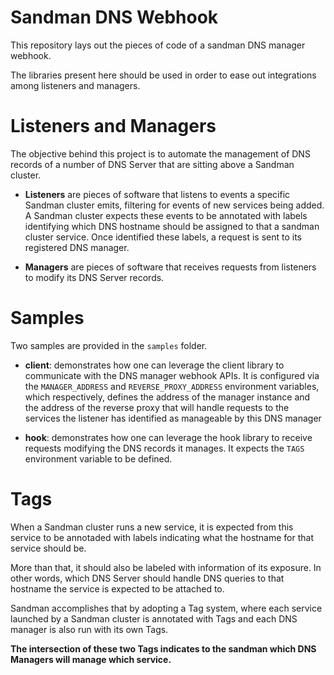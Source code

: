 # Sandman DNS Webhook
This repository lays out the pieces of code of a sandman DNS manager webhook.

The libraries present here should be used in order to ease out integrations among listeners and managers.

# Listeners and Managers

The objective behind this project is to automate the management of DNS records of a number of DNS Server that are sitting above a Sandman cluster.

- **Listeners** are pieces of software that listens to events a specific Sandman cluster emits, filtering for events of new services being added. A Sandman cluster expects these events to be annotated with labels identifying which DNS hostname should be assigned to that a sandman cluster service. Once identified these labels, a request is sent to its registered DNS manager.

- **Managers** are pieces of software that receives requests from listeners to modify its DNS Server records. 

# Samples
Two samples are provided in the `samples` folder.

- **client**: demonstrates how one can leverage the client library to communicate with the DNS manager webhook APIs. It is configured via the `MANAGER_ADDRESS` and `REVERSE_PROXY_ADDRESS` environment variables, which respectively, defines the address of the manager instance and the address of the reverse proxy that will handle requests to the services the listener has identified as manageable by this DNS manager

- **hook**: demonstrates how one can leverage the hook library to receive requests modifying the DNS records it manages. It expects the `TAGS` environment variable to be defined.

# Tags

When a Sandman cluster runs a new service, it is expected from this service to be annotaded with labels indicating what the hostname for that service should be.

More than that, it should also be labeled with information of its exposure. In other words, which DNS Server should handle DNS queries to that hostname the service is expected to be attached to.

Sandman accomplishes that by adopting a Tag system, where each service launched by a Sandman cluster is annotated with Tags and each DNS manager is also run with its own Tags.

**The intersection of these two Tags indicates to the sandman which DNS Managers will manage which service.**